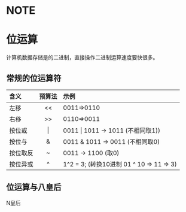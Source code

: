 # NOTE

# 位运算
计算机数据存储是的二进制，直接操作二进制运算速度要快很多。

## 常规的位运算符
含义|预算法|示例
:-|:-:|:-
左移|<<|0011=>0110
右移|>>|0110=>0011
按位或| \| | 0011 \| 1011 -> 1011 (不相同取1))
按位与| \& | 0011 \& 1011 -> 0011 (不相同取0)
按位取反| \~ | 0011 -> 1100 (取0)
按位异或|^| 1^2 = 3; (转换10进制 01 ^ 10 => 11 => 3)

## 位运算与八皇后
N皇后
```java
```